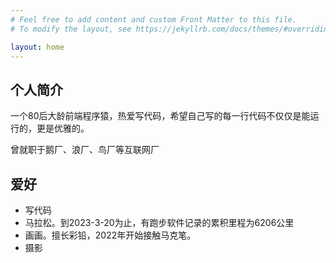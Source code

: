 ```yaml
---
# Feel free to add content and custom Front Matter to this file.
# To modify the layout, see https://jekyllrb.com/docs/themes/#overriding-theme-defaults

layout: home
---
```


## 个人简介
一个80后大龄前端程序猿，热爱写代码，希望自己写的每一行代码不仅仅是能运行的，更是优雅的。

曾就职于鹅厂、浪厂、鸟厂等互联网厂

## 爱好
* 写代码
* 马拉松。到2023-3-20为止，有跑步软件记录的累积里程为6206公里
* 画画。擅长彩铅，2022年开始接触马克笔。
* 摄影